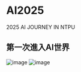 # AI2025
2025 AI JOURNEY IN NTPU 
## 第一次進入AI世界

![image](https://github.com/user-attachments/assets/3769c47a-e572-4ba6-a705-48c047e9e13f)
![image](https://github.com/user-attachments/assets/4d167200-9360-4b0d-8d68-77060943d7af)
